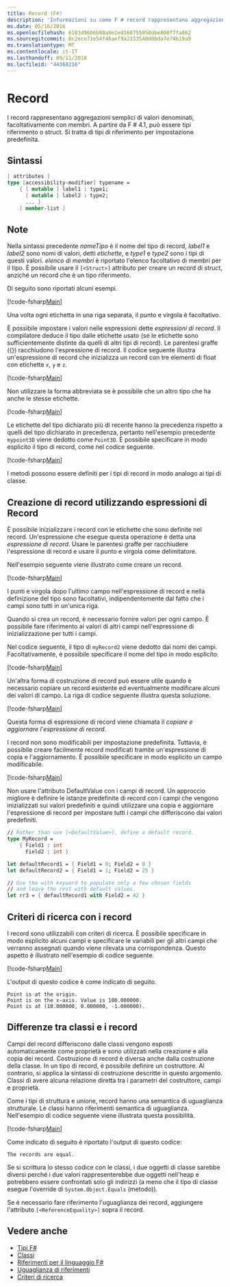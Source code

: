 ```yaml
---
title: Record (F#)
description: 'Informazioni su come F # record rappresentano aggregazioni semplici di valori denominati, facoltativamente con membri.'
ms.date: 05/16/2016
ms.openlocfilehash: 6103d96b6b80a9e2ed168755958dbe800f7fa862
ms.sourcegitcommit: 8c2ece71e54f46aef9a2153540d0bda7e74b19a9
ms.translationtype: MT
ms.contentlocale: it-IT
ms.lasthandoff: 09/11/2018
ms.locfileid: "44368216"
---
```

# <a name="records"></a>Record

I record rappresentano aggregazioni semplici di valori denominati, facoltativamente con membri.  A partire da F # 4.1, può essere tipi riferimento o struct.  Si tratta di tipi di riferimento per impostazione predefinita.

## <a name="syntax"></a>Sintassi

```fsharp
[ attributes ]
type [accessibility-modifier] typename =
    { [ mutable ] label1 : type1;
      [ mutable ] label2 : type2;
      ... }
    [ member-list ]
```

## <a name="remarks"></a>Note

Nella sintassi precedente *nomeTipo* è il nome del tipo di record, *label1* e *label2* sono nomi di valori, detti *etichette*, e *type1* e *type2* sono i tipi di questi valori. *elenco di membri* è riportato l'elenco facoltativo di membri per il tipo.  È possibile usare il `[<Struct>]` attributo per creare un record di struct, anziché un record che è un tipo riferimento.

Di seguito sono riportati alcuni esempi.

[!code-fsharp[Main](../../../samples/snippets/fsharp/lang-ref-1/snippet1901.fs)]

Una volta ogni etichetta in una riga separata, il punto e virgola è facoltativo.

È possibile impostare i valori nelle espressioni dette *espressioni di record*. Il compilatore deduce il tipo dalle etichette usato (se le etichette sono sufficientemente distinte da quelli di altri tipi di record). Le parentesi graffe ({}) racchiudono l'espressione di record. Il codice seguente illustra un'espressione di record che inizializza un record con tre elementi di float con etichette `x`, `y` e `z`.

[!code-fsharp[Main](../../../samples/snippets/fsharp/lang-ref-1/snippet1907.fs)]

Non utilizzare la forma abbreviata se è possibile che un altro tipo che ha anche le stesse etichette.

[!code-fsharp[Main](../../../samples/snippets/fsharp/lang-ref-1/snippet1903.fs)]

Le etichette del tipo dichiarato più di recente hanno la precedenza rispetto a quelli del tipo dichiarato in precedenza, pertanto nell'esempio precedente `mypoint3D` viene dedotto come `Point3D`. È possibile specificare in modo esplicito il tipo di record, come nel codice seguente.

[!code-fsharp[Main](../../../samples/snippets/fsharp/lang-ref-1/snippet1908.fs)]

I metodi possono essere definiti per i tipi di record in modo analogo ai tipi di classe.

## <a name="creating-records-by-using-record-expressions"></a>Creazione di record utilizzando espressioni di Record

È possibile inizializzare i record con le etichette che sono definite nel record. Un'espressione che esegue questa operazione è detta una *espressione di record*. Usare le parentesi graffe per racchiudere l'espressione di record e usare il punto e virgola come delimitatore.

Nell'esempio seguente viene illustrato come creare un record.

[!code-fsharp[Main](../../../samples/snippets/fsharp/lang-ref-1/snippet1904.fs)]

I punti e virgola dopo l'ultimo campo nell'espressione di record e nella definizione del tipo sono facoltativi, indipendentemente dal fatto che i campi sono tutti in un'unica riga.

Quando si crea un record, è necessario fornire valori per ogni campo. È possibile fare riferimento ai valori di altri campi nell'espressione di inizializzazione per tutti i campi.

Nel codice seguente, il tipo di `myRecord2` viene dedotto dai nomi dei campi. Facoltativamente, è possibile specificare il nome del tipo in modo esplicito.

[!code-fsharp[Main](../../../samples/snippets/fsharp/lang-ref-1/snippet1905.fs)]

Un'altra forma di costruzione di record può essere utile quando è necessario copiare un record esistente ed eventualmente modificare alcuni dei valori di campo. La riga di codice seguente illustra questa soluzione.

[!code-fsharp[Main](../../../samples/snippets/fsharp/lang-ref-1/snippet1906.fs)]

Questa forma di espressione di record viene chiamata il *copiare e aggiornare l'espressione di record*.

I record non sono modificabili per impostazione predefinita. Tuttavia, è possibile creare facilmente record modificati tramite un'espressione di copia e l'aggiornamento. È possibile specificare in modo esplicito un campo modificabile.

[!code-fsharp[Main](../../../samples/snippets/fsharp/lang-ref-1/snippet1909.fs)]

Non usare l'attributo DefaultValue con i campi di record. Un approccio migliore è definire le istanze predefinite di record con i campi che vengono inizializzati sui valori predefiniti e quindi utilizzare una copia e aggiornare l'espressione di record per impostare tutti i campi che differiscono dai valori predefiniti.

```fsharp
// Rather than use [<DefaultValue>], define a default record.
type MyRecord =
    { Field1 : int
      Field2 : int }

let defaultRecord1 = { Field1 = 0; Field2 = 0 }
let defaultRecord2 = { Field1 = 1; Field2 = 25 }

// Use the with keyword to populate only a few chosen fields
// and leave the rest with default values.
let rr3 = { defaultRecord1 with Field2 = 42 }
```

## <a name="pattern-matching-with-records"></a>Criteri di ricerca con i record

I record sono utilizzabili con criteri di ricerca. È possibile specificare in modo esplicito alcuni campi e specificare le variabili per gli altri campi che verranno assegnati quando viene rilevata una corrispondenza. Questo aspetto è illustrato nell'esempio di codice seguente.

[!code-fsharp[Main](../../../samples/snippets/fsharp/lang-ref-1/snippet1910.fs)]

L'output di questo codice è come indicato di seguito.

```
Point is at the origin.
Point is on the x-axis. Value is 100.000000.
Point is at (10.000000, 0.000000, -1.000000).
```

## <a name="differences-between-records-and-classes"></a>Differenze tra classi e i record

Campi del record differiscono dalle classi vengono esposti automaticamente come proprietà e sono utilizzati nella creazione e alla copia dei record. Costruzione di record è diversa anche dalla costruzione della classe. In un tipo di record, è possibile definire un costruttore. Al contrario, si applica la sintassi di costruzione descritte in questo argomento. Classi di avere alcuna relazione diretta tra i parametri del costruttore, campi e proprietà.

Come i tipi di struttura e unione, record hanno una semantica di uguaglianza strutturale. Le classi hanno riferimenti semantica di uguaglianza. Nell'esempio di codice seguente viene illustrata questa possibilità.

[!code-fsharp[Main](../../../samples/snippets/fsharp/lang-ref-1/snippet1911.fs)]

Come indicato di seguito è riportato l'output di questo codice:

```
The records are equal.
```

Se si scrittura lo stesso codice con le classi, i due oggetti di classe sarebbe diversi perché i due valori rappresenterebbe due oggetti nell'heap e potrebbero essere confrontati solo gli indirizzi (a meno che il tipo di classe esegue l'override di `System.Object.Equals` (metodo)).

Se è necessario fare riferimento l'uguaglianza dei record, aggiungere l'attributo `[<ReferenceEquality>]` sopra il record.

## <a name="see-also"></a>Vedere anche

- [Tipi F#](fsharp-types.md)
- [Classi](classes.md)
- [Riferimenti per il linguaggio F#](index.md)
- [Uguaglianza di riferimenti](https://msdn.microsoft.com/visualfsharpdocs/conceptual/core.referenceequalityattribute-class-%5bfsharp%5d)
- [Criteri di ricerca](pattern-matching.md)
